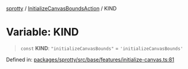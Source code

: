
[sprotty](../globals) / [InitializeCanvasBoundsAction](../Namespace.InitializeCanvasBoundsAction) / KIND

# Variable: KIND

> `const` **KIND**: `"initializeCanvasBounds"` = `'initializeCanvasBounds'`

Defined in: [packages/sprotty/src/base/features/initialize-canvas.ts:81](https://github.com/eclipse-sprotty/sprotty/blob/f9b2433481cc27a1ac0c92d525a92039ae7f6c76/packages/sprotty/src/base/features/initialize-canvas.ts#L81)
